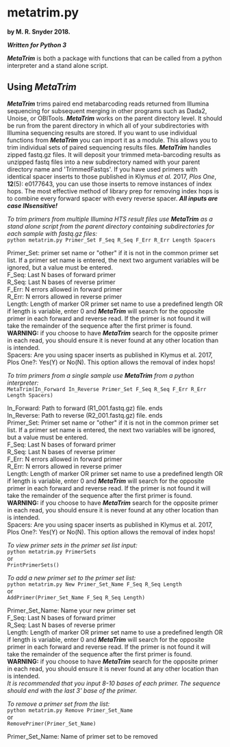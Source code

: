 # metatrim.py #

**by M. R. Snyder 2018.**

***Written for Python 3***

***MetaTrim*** is both a package with functions that can be called from a python interpreter and a stand alone script.

## Using *MetaTrim* ##

***MetaTrim*** trims paired end metabarcoding reads returned from Illumina sequencing for subsequent merging in other programs such as Dada2, Unoise, or OBITools. ***MetaTrim*** works on the parent directory level. It should be run from the parent directory in which all of your subdirectories with Illumina sequencing results are stored. If you want to use individual functions from ***MetaTrim*** you can import it as a module. This allows you to trim individual sets of paired sequencing results files. ***MetaTrim*** handles zipped fastq.gz files. It will deposit your trimmed meta-barcoding results as unzipped fastq files into a new subdirectory named with your parent directory name and 'TrimmedFastqs'. If you have used primers with identical spacer inserts to those published in Klymus *et al.* 2017, *Plos One*, **12**(5): e0177643, you can use those inserts to remove instances of index hops. The most effective method of library prep for removing index hops is to combine every forward spacer with every reverse spacer. ***All inputs are case INsensitive!***


*To trim primers from multiple Illumina HTS result files use **MetaTrim** as a stand alone script from the parent directory containing subdirectories for each sample with fastq.gz files:*  
`python metatrim.py Primer_Set F_Seq R_Seq F_Err R_Err Length Spacers`  

Primer_Set: primer set name or "other" if it is not in the common primer set list. If a primer set name is entered, the next two argument variables will be ignored, but a value must be entered.  
F_Seq: Last N bases of forward primer  
R_Seq: Last N bases of reverse primer  
F_Err: N errors allowed in forward primer  
R_Err: N errors allowed in reverse primer   
Length: Length of marker OR primer set name to use a predefined length OR if length is variable, enter 0 and ***MetaTrim*** will search for the opposite primer in each forward and reverse read. If the primer is not found it will take the remainder of the sequence after the first primer is found. **WARNING:** if you choose to have ***MetaTrim*** search for the opposite primer in each read, you should ensure it is never found at any other location than is intended.  
Spacers: Are you using spacer inserts as published in Klymus et al. 2017, Plos One?: Yes(Y) or No(N). This option allows the removal of index hops!  


*To trim primers from a single sample use ***MetaTrim*** from a python interpreter:*  
`MetaTrim(In_Forward In_Reverse Primer_Set F_Seq R_Seq F_Err R_Err Length Spacers)`

In_Forward: Path to forward (R1_001.fastq.gz) file. ends  
In_Reverse: Path to reverse (R2_001.fastq.gz) file. ends  
Primer_Set: Primer set name or "other" if it is not in the common primer set list. If a primer set name is entered, the next two variables will be ignored, but a value must be entered.  
F_Seq: Last N bases of forward primer  
R_Seq: Last N bases of reverse primer  
F_Err: N errors allowed in forward primer  
R_Err: N errors allowed in reverse primer  
Length: Length of marker OR primer set name to use a predefined length OR if length is variable, enter 0 and ***MetaTrim*** will search for the opposite primer in each forward and reverse read. If the primer is not found it will take the remainder of the sequence after the first primer is found. **WARNING:** if you choose to have ***MetaTrim*** search for the opposite primer in each read, you should ensure it is never found at any other location than is intended.  
Spacers: Are you using spacer inserts as published in Klymus et al. 2017, Plos One?: Yes(Y) or No(N). This option allows the removal of index hops!  


*To view primer sets in the primer set list input:*  
`python metatrim.py PrimerSets`  
or  
`PrintPrimerSets()`  


*To add a new primer set to the primer set list:*  
`python metatrim.py New Primer_Set_Name F_Seq R_Seq Length`  
or  
`AddPrimer(Primer_Set_Name F_Seq R_Seq Length)`  

Primer_Set_Name: Name your new primer set  
F_Seq: Last N bases of forward primer   
R_Seq: Last N bases of reverse primer  
Length: Length of marker OR primer set name to use a predefined length OR if length is variable, enter 0 and ***MetaTrim*** will search for the opposite primer in each forward and reverse read. If the primer is not found it will take the remainder of the sequence after the first primer is found. **WARNING:** if you choose to have ***MetaTrim*** search for the opposite primer in each read, you should ensure it is never found at any other location than is intended.  
*It is recommended that you input 8-10 bases of each primer. The sequence should end with the last 3' base of the primer.*  


*To remove a primer set from the list:*  
`python metatrim.py Remove Primer_Set_Name`  
or  
`RemovePrimer(Primer_Set_Name)`  

Primer_Set_Name: Name of primer set to be removed
